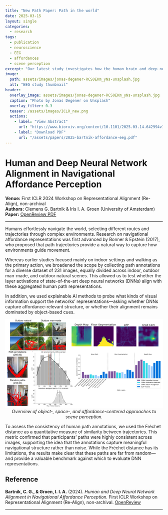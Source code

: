 ```yaml
---
title: "New Path Paper: Path in the world"
date: 2025-03-15
layout: single
categories:
  - research
tags:
  - publication
  - neuroscience
  - EEG
  - affordances
  - scene perception
excerpt: "Our latest study investigates how the human brain and deep neural networks differ in processing locomotive action affordances in visual scenes."
image:
  path: assets/images/jonas-degener-RCS0EKm_yNs-unsplash.jpg
  alt: "EEG study thumbnail"
header:
  overlay_image: assets/images/jonas-degener-RCS0EKm_yNs-unsplash.jpg
  caption: "Photo by Jonas Degener on Unsplash"
  overlay_filter: 0.3
  teaser: /assets/images/ICLR_new.png
  actions:
    - label: "View Abstract"
      url: "https://www.biorxiv.org/content/10.1101/2025.03.14.642994v1.abstract"
    - label: "Download PDF"
      url: "/assets/papers/2025-bartnik-affordance-eeg.pdf"
---
```



# Human and Deep Neural Network Alignment in Navigational Affordance Perception

**Venue:** First ICLR 2024 Workshop on Representational Alignment (Re-Align), non-archival  
**Authors:** Clemens G. Bartnik & Iris I. A. Groen (University of Amsterdam)  
**Paper:** [OpenReview PDF](https://openreview.net/pdf?id=FS5Lq9Flep)

---

Humans effortlessly navigate the world, selecting different routes and trajectories through complex environments. Research on navigational affordance representations was first advanced by Bonner & Epstein (2017), who proposed that path trajectories provide a natural way to capture how environments guide movement.

Whereas earlier studies focused mainly on indoor settings and walking as the primary action, we broadened the scope by collecting path annotations for a diverse dataset of 231 images, equally divided across indoor, outdoor man-made, and outdoor natural scenes. This allowed us to test whether the layer activations of state-of-the-art deep neural networks (DNNs) align with these aggregated human path representations.

In addition, we used explainable AI methods to probe what kinds of visual information support the networks’ representations—asking whether DNNs capture affordance-relevant structure, or whether their alignment remains dominated by object-based cues.

<p align="center">
  <img src="/assets/images/Path_overview.png" alt="Overview of scene perception approaches" width="1200"><br>
  <em>Overview of object-, space-, and affordance-centered approaches to scene perception.</em>
</p>


To assess the consistency of human path annotations, we used the Fréchet distance as a quantitative measure of similarity between trajectories. This metric confirmed that participants’ paths were highly consistent across images, supporting the idea that the annotations capture meaningful navigational structure rather than noise. While the Fréchet distance has its limitations, the results make clear that these paths are far from random—and provide a valuable benchmark against which to evaluate DNN representations.


## Reference
**Bartnik, C. G., & Groen, I. I. A.** (2024). *Human and Deep Neural Network Alignment in Navigational Affordance Perception.* First ICLR Workshop on Representational Alignment (Re-Align), non-archival. [OpenReview](https://openreview.net/pdf?id=FS5Lq9Flep)

---

